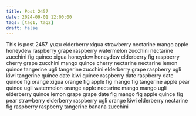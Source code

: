 ```yaml
---
title: Post 2457
date: 2024-09-01 12:00:00
tags: [tag1, tag2]
draft: false
---
```

This is post 2457.
yuzu
elderberry
xigua
strawberry
nectarine
mango
apple
honeydew
raspberry
grape
raspberry
watermelon
zucchini
nectarine
zucchini
fig
quince
xigua
honeydew
honeydew
elderberry
fig
raspberry
cherry
grape
zucchini
mango
quince
cherry
nectarine
nectarine
lemon
quince
tangerine
ugli
tangerine
zucchini
elderberry
grape
raspberry
ugli
kiwi
tangerine
quince
date
kiwi
quince
raspberry
date
raspberry
date
quince
fig
orange
xigua
orange
fig
apple
fig
mango
fig
tangerine
apple
pear
quince
ugli
watermelon
orange
apple
nectarine
mango
mango
ugli
elderberry
quince
lemon
grape
grape
date
fig
mango
fig
apple
quince
fig
pear
strawberry
elderberry
raspberry
ugli
orange
kiwi
elderberry
nectarine
fig
raspberry
raspberry
tangerine
banana
zucchini
